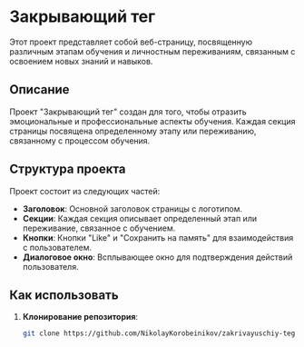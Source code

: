 # Закрывающий тег

Этот проект представляет собой веб-страницу, посвященную различным этапам обучения и личностным переживаниям, связанным с освоением новых знаний и навыков.

## Описание

Проект "Закрывающий тег" создан для того, чтобы отразить эмоциональные и профессиональные аспекты обучения. Каждая секция страницы посвящена определенному этапу или переживанию, связанному с процессом обучения.

## Структура проекта

Проект состоит из следующих частей:

- **Заголовок**: Основной заголовок страницы с логотипом.
- **Секции**: Каждая секция описывает определенный этап или переживание, связанное с обучением.
- **Кнопки**: Кнопки "Like" и "Сохранить на память" для взаимодействия с пользователем.
- **Диалоговое окно**: Всплывающее окно для подтверждения действий пользователя.

## Как использовать

1. **Клонирование репозитория**:
   ```bash
   git clone https://github.com/NikolayKorobeinikov/zakrivayuschiy-teg-f.git

